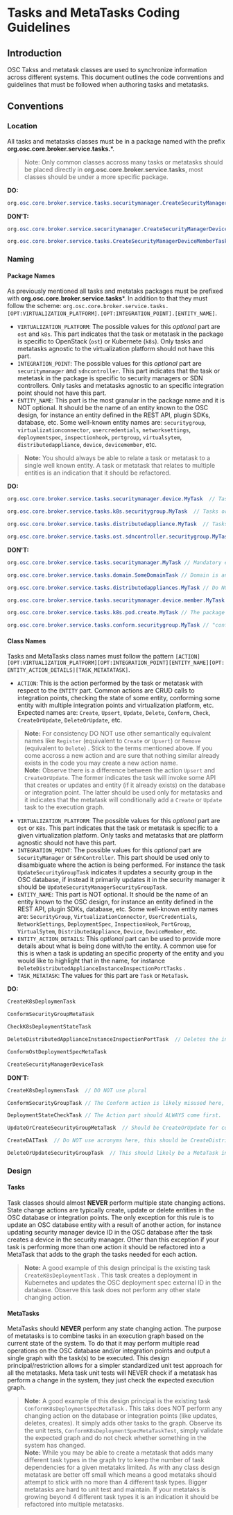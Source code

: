 # Tasks and MetaTasks Coding Guidelines

## Introduction

OSC Takss and metatask classes are used to synchronize information across different systems. This document outlines the code conventions and guidelines that must be followed when authoring tasks and metatasks. 

## Conventions

### Location

All tasks and metatasks classes must be in a package named with the prefix **org.osc.core.broker.service.tasks.***.
> Note:  Only common classes accross many tasks or metatasks should be placed directly in **org.osc.core.broker.service.tasks**, most classes should be under a more specific package.  

**DO:**

```java
org.osc.core.broker.service.tasks.securitymanager.CreateSecurityManagerDeviceMemberTask 
```

**DON'T:**
 
```java
org.osc.core.broker.service.securitymanager.CreateSecurityManagerDeviceMemberTask
```
```java
org.osc.core.broker.service.tasks.CreateSecurityManagerDeviceMemberTask
```

### Naming

#### Package Names
As previously mentioned all tasks and metataks packages must be prefixed with **org.osc.core.broker.service.tasks***. In addition to that they must follow the scheme: `org.osc.core.broker.service.tasks.[OPT:VIRTUALIZATION_PLATFORM].[OPT:INTEGRATION_POINT].[ENTITY_NAME]`.  
* `VIRTUALIZATION_PLATFORM`: The possible values for this *optional* part are `ost` and `k8s`. This part indicates that the task or metatask in the package is specific to OpenStack (`ost`) or Kubernete (`k8s`).  Only tasks and metatasks agnostic to the virtualization platform should not have this part.  
*  `INTEGRATION_POINT`: The possible values for this *optional* part are `securitymanager` and `sdncontroller`. This part indicates that the task or metetask in the package is specific to security managers or SDN controllers.  Only tasks and metatasks agnostic to an specific integration point should not have this part.  
* `ENTITY_NAME`: This part is the most granular in the package name and it is NOT optional. It should be the name of an entity known to the OSC design, for instance an entity defined in the REST API, plugin SDKs, database, etc. Some well-known entity names are: `securitygroup`, `virtualizationconnector`, `usercredentials`, `networksettings`, `deploymentspec`, `inspectionhook`, `portgroup`, `virtualsytem`, `distributedappliance`, `device`, `devicemember`, etc.   
> **Note:** You should always be able to relate a task or metatask to a single well known entity. A task or metatask that relates to multiple entities is an indication that it should be refactored.  


**DO:**

```java
org.osc.core.broker.service.tasks.securitymanager.device.MyTask  // Tasks or MetaTasks specific to security manager devices and agnostic to virtualization platform
```
```java
org.osc.core.broker.service.tasks.k8s.securitygroup.MyTask  // Tasks or MetaTasks specific to security group and k8s
```
```java
org.osc.core.broker.service.tasks.distributedappliance.MyTask  // Tasks or MetaTasks specific to distributed appliance, agnostic to virtualization platform and integration point
```
```java
org.osc.core.broker.service.tasks.ost.sdncontroller.securitygroup.MyTask  // Tasks or MetaTasks specific to SDN controller, OpenStack and security group
```

**DON'T:**
```java
org.osc.core.broker.service.tasks.securitymanager.MyTask // Mandatory entity name part missing.
```  
```java
org.osc.core.broker.service.tasks.domain.SomeDomainTask // Domain is an entity specific to security manager this package is likely missing "securitymanager".
```
```java
org.osc.core.broker.service.tasks.distributedappliances.MyTask // Do NOT use PLURAL in the entity name part.
```
```java
org.osc.core.broker.service.tasks.securitymanager.device.member.MyTask // There should be only one part for the entity, this should be "devicemember" instead.
```
```java
org.osc.core.broker.service.tasks.k8s.pod.create.MyTask // The package name should ALWAYS end with the entity name, do NOT create more granular packages like "*.create".
```
```java
org.osc.core.broker.service.tasks.conform.securitygroup.MyTask // "conform" is not a part name.
```

####  Class Names  

Tasks and MetaTasks class names must follow the pattern `[ACTION][OPT:VIRTUALIZATION_PLATFORM][OPT:INTEGRATION_POINT][ENTITY_NAME][OPT: ENTITY_ACTION_DETAILS][TASK_METATATASK]`.  
* `ACTION`:  This is the action performed by the task or metatask with respect to the `ENTITY` part. Common actions are CRUD calls to integration points, checking the state of some entity, conforming some entity with multiple integration points and virtualization platform, etc. Expected names are: `Create`, `Upsert`, `Update`, `Delete`, `Conform`, `Check`, `CreateOrUpdate`, `DeleteOrUpdate`, etc.   
>  **Note:** For consistency DO NOT use other semantically equivalent names like `Register` (equivalent to `Create` or `Upsert`) or `Remove` (equivalent to `Delete`) .  Stick to the terms mentioned above. If you come accross a new action and are sure that nothing similar already exists in the code you may create a new action name.  
>  **Note:** Observe there is a difference between the action `Upsert` and `CreateOrUpdate`. The former indicates the task will invoke some API that creates or updates and entity (if it already exists) on the database or integration point. The latter should be used only for metatasks and it indicates that the metatask will conditionally add a `Create` or `Update` task to the execution graph.  
* `VIRTUALIZATION_PLATFORM`: The possible values for this *optional* part are `Ost` or `K8s`. This part indicates that the task or metatask is specific to a given virtualization platform. Only tasks and metatasks that are platform agnostic should not have this part.  
* `INTEGRATION_POINT`: The possible values for this *optional* part are `SecurityManager` or `SdnController`.  This part should be used only to disambiguate where the action is being performed. For instance the task `UpdateSecurityGroupTask` indicates it updates a security group in the OSC database, if instead it primarily updates it in the security manager it should be `UpdateSecurityManagerSecurityGroupTask`.  
* `ENTITY_NAME`: This part is NOT optional. It should be the name of an entity known to the OSC design, for instance an entity defined in the REST API, plugin SDKs, database, etc. Some well-known entity names are: `SecurityGroup`, `VirtualizationConnector`, `UserCredentials`, `NetworkSettings`, `DeploymentSpec`, `InspectionHook`, `PortGroup`, `VirtualSytem`, `DistributedAppliance`, `Device`, `DeviceMember`, etc.   
* `ENTITY_ACTION_DETAILS`: This *optional* part can be used to provide more details about what is being done with/to the entity. A common use for this is when a task is updating an specific property of the entity and you would like to highlight that in the name, for instance `DeleteDistributedApplianceInstanceInspectionPortTasks` .  
* `TASK_METATASK`: The values for this part are `Task` or `MetaTask`.  


**DO:**

```java
CreateK8sDeploymenTask 
```
```java
ConformSecurityGroupMetaTask
```
```java
CheckK8sDeploymentStateTask
```
```java
DeleteDistributedApplianceInstanceInspectionPortTask  // Deletes the inspection port info from the DAI
```
```java
ConformOstDeploymentSpecMetaTask
```
```java
CreateSecurityManagerDeviceTask
```

**DON'T:**
```java
CreateK8sDeploymensTask  // DO NOT use plural
```
```java
ConformSecurityGroupTask // The Conform action is likely misused here, this should likely be a metatask since conforming involves multiple operations and a task should be only responsible for a single operation.  
```
```java
DeploymentStateCheckTask // The Action part should ALWAYS come first.
```
```java
UpdateOrCreateSecurityGroupMetaTask  // Should be CreateOrUpdate for consistency.
```
```java
CreateDAITask  // Do NOT use acronyms here, this should be CreateDistributedApplianceInstanceTask instead
```
```java
DeleteOrUpdateSecurityGroupTask  // This should likely be a MetaTask instead since it has a conditional actions.  
```

### Design

#### Tasks
Task classes should almost **NEVER** perform multiple state changing actions. State change actions are typically create, update or delete entities in the OSC database or integration points.  The only exception for this rule is to update an OSC database entity with a result of another action, for instance updating security manager device ID in the OSC database after the task creates a device in the security manager. Other than this exception if your task is performing more than one action it should be refactored into a MetaTask that adds to the graph the tasks needed for each action.  
> **Note:** A good example of this design principal is the existing task `CreateK8sDeploymentTask` . This task creates a deployment in Kubernetes and updates the OSC deployment spec external ID in the database. Observe this task does not perform any other state changing action.   

#### MetaTasks
MetaTasks should **NEVER** perform any state changing action. The purpose of metatasks is to combine tasks in an execution graph based on the current state of the system.  To do that it may perform multiple read operations on the OSC database and/or integration points and output a single graph with the task(s) to be executed.  This design principal/restriction allows for a simpler standardized unit test approach for all the metatasks. Meta task unit tests will NEVER check if a metatask has perform a change in the system, they just check the expected execution graph.   

> **Note:** A good example of this design principal is the existing task `ConformK8sDeploymentSpecMetaTask` . This taks does NOT perform any changing action on the database or integration points (like updates, deletes, creates). It simply adds other tasks to the graph. Observe its the unit tests, `ConformK8sDeploymentSpecMetaTaskTest`, simply validate the expected graph and do not check whether something in the system has changed.  
> **Note:** While you may be able to create a metatask that adds many different task types in the graph try to keep the number of task dependencies for a given metataks limited. As with any class design metatask are better off small which means a good metataks should attempt to stick with no more than 4 different task types.  Bigger metatasks are hard to unit test and maintain. If your metataks is growing beyond 4 different task types it is an indication it should be refactored into multiple metatasks.   
